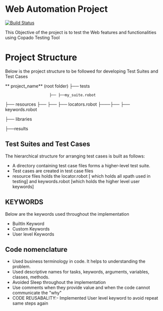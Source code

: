 # Web Automation Project


[![Build Status](https://travis-ci.org/joemccann/dillinger.svg?branch=master)](https://travis-ci.org/joemccann/dillinger)

This Objective of the project is to test the Web features and functionalities using Copado Testing Tool

# Project Structure
Below is the project structure to be followed for developing Test Suites and Test Cases

**   project_name** (root folder)
├── tests

 						├── ├──my_suite.robot
  
├── resources 
	├── ├──					   ├── locators.robot 
 ├───├──					   ├── keywords.robot 

├── libraries 

├──results


## Test Suites and Test Cases
The hierarchical structure for arranging test cases is built as follows:
- A directory containing test case files forms a higher-level test suite.
- Test cases are created in test case files
- resource files holds the locator.robot [ which holds  all xpath used in testing] and keywords.robot [which holds the higher level user keywords]
## KEYWORDS
Below are the keywords used throughout the implementation
- BuiltIn Keyword
- Custom Keywords
- User level Keywords

## Code nomenclature

-   Used business terminology in code. It helps to understanding the problem.
-   Used descriptive names for tasks, keywords, arguments, variables, classes, methods.
- Avoided Sleep throughout the implementation
-   Use comments when they provide value and when the code cannot communicate the "why"
- CODE REUSABALITY:- Implemented User level keyword to avoid repeat same steps again
